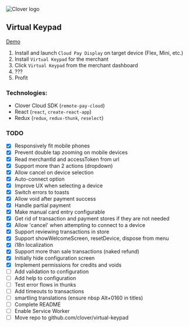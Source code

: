 ![Clover logo](https://www.clover.com/assets/images/public-site/press/clover_primary_gray_rgb.png)

## Virtual Keypad

[Demo](https://jwhitted-clover.github.io/virtual-keypad/)

1. Install and launch `Cloud Pay Display` on target device (Flex, Mini, etc.)
1. Install `Virtual Keypad` for the merchant
1. Click `Virtual Keypad` from the merchant dashboard
1. ???
1. Profit

### Technologies:

- Clover Cloud SDK (`remote-pay-cloud`)
- React (`react`, `create-react-app`)
- Redux (`redux`, `redux-thunk`, `reselect`)

### TODO

- [x] Responsively fit mobile phones
- [x] Prevent double tap zooming on mobile devices
- [x] Read merchantId and accessToken from url
- [x] Support more than 2 actions (dropdown)
- [x] Allow cancel on device selection
- [x] Auto-connect option
- [x] Improve UX when selecting a device
- [x] Switch errors to toasts
- [x] Allow void after payment success
- [x] Handle partial payment
- [x] Make manual card entry configurable
- [x] Get rid of transaction and payment stores if they are not needed
- [x] Allow 'cancel' when attempting to connect to a device
- [x] Support reviewing transactions in store
- [x] Support showWelcomeScreen, resetDevice, dispose from menu
- [x] i18n localization
- [x] Support more than sale transactions (naked refund)
- [x] Initially hide configuration screen
- [x] Implement permissions for credits and voids
- [ ] Add validation to configuration
- [ ] Add help to configuration
- [ ] Test error flows in thunks
- [ ] Add timeouts to transactions
- [ ] smartling translations (ensure nbsp Alt+0160 in titles)
- [ ] Complete README
- [ ] Enable Service Worker
- [ ] Move repo to github.com/clover/virtual-keypad
